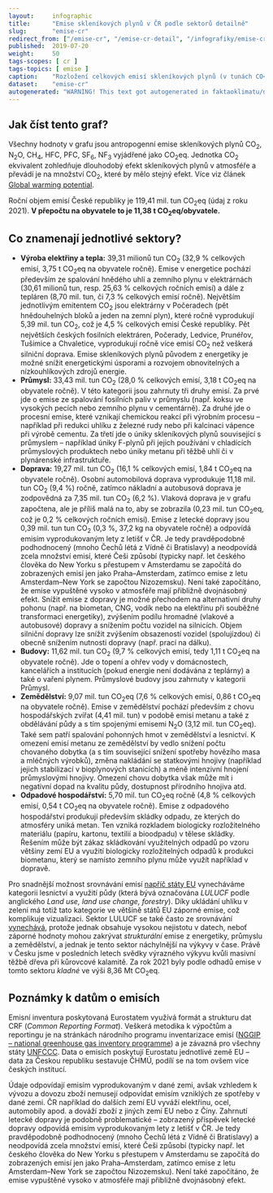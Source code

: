 ```yaml
---
layout:     infographic
title:      "Emise skleníkových plynů v ČR podle sektorů detailně"
slug:       "emise-cr"
redirect_from: ["/emise-cr", "/emise-cr-detail", "/infografiky/emise-cr-detail"]
published:  2019-07-20
weight:     50
tags-scopes: [ cr ]
tags-topics: [ emise ]
caption:    "Rozložení celkových emisí skleníkových plynů (v tunách CO<sub>2</sub> ekvivalentu) v ČR za rok 2021 v jednotlivých sektorech lidské činnosti. Roční objem emisí České republiky je 119,41 mil. tun (údaj z roku 2021). V přepočtu na obyvatele to je 11,38 t CO<sub>2</sub>eq/obyvatele."
dataset:    "emise-cr"
autogenerated: "WARNING! This text got autogenerated in faktaoklimatu/data-analysis on 2023-10-02. Do not change here, fix it in the source notebook."
---
```


## Jak číst tento graf?

Všechny hodnoty v grafu jsou <glossary id="antropogennisklenikoveplyny">antropogenní emise</glossary> skleníkových plynů CO<sub>2</sub>, N<sub>2</sub>O, CH<sub>4</sub>, HFC, PFC, SF<sub>6</sub>, NF<sub>3</sub> vyjádřené jako <glossary id="co2eq">CO<sub>2</sub>eq</glossary>. Jednotka CO<sub>2</sub> ekvivalent zohledňuje dlouhodobý efekt skleníkových plynů v atmosféře a převádí je na množství CO<sub>2</sub>, které by mělo stejný efekt. Více viz článek [Global warming potential](https://en.wikipedia.org/wiki/Global_warming_potential).

Roční objem emisí České republiky je 119,41 mil. tun CO<sub>2</sub>eq (údaj z roku 2021). __V přepočtu na obyvatele to je 11,38 t CO<sub>2</sub>eq/obyvatele.__

## Co znamenají jednotlivé sektory?

* __Výroba elektřiny a tepla:__ 39,31 milionů tun CO<sub>2</sub> (32,9 % celkových emisí, 3,75 t CO<sub>2</sub>eq na obyvatele ročně). Emise v energetice pochází především ze spalování hnědého uhlí a zemního plynu v elektrárnách (30,61 milionů tun, resp. 25,63 % celkových ročních emisí) a dále z tepláren (8,70 mil. tun, či 7,3 % celkových emisí ročně). Největším jednotlivým emitentem CO<sub>2</sub> jsou elektrárny v Počeradech (pět hnědouhelných bloků a jeden na zemní plyn), které ročně vyprodukují 5,39 mil. tun CO<sub>2</sub>, což je 4,5 % celkových emisí České republiky. Pět největších českých fosilních elektráren, Počerady, Ledvice, Prunéřov, Tušimice a Chvaletice, vyprodukují ročně více emisí CO<sub>2</sub> než veškerá silniční doprava. Emise skleníkových plynů původem z energetiky je možné snížit energetickými úsporami a rozvojem obnovitelných a nízkouhlíkových zdrojů energie.
* __Průmysl:__ 33,43 mil. tun CO<sub>2</sub> (28,0 % celkových emisí, 3,18 t CO<sub>2</sub>eq na obyvatele ročně). V této kategorii jsou zahrnuty tři druhy emisí. Za prvé jde o emise ze spalování fosilních paliv v průmyslu (např. koksu ve vysokých pecích nebo zemního plynu v cementárně). Za druhé jde o procesní emise, které vznikají chemickou reakcí při výrobním procesu – například při redukci uhlíku z železné rudy nebo při kalcinaci vápence při výrobě cementu. Za třetí jde o úniky skleníkových plynů související s průmyslem – například úniky F-plynů při jejich používání v chladících průmyslových produktech nebo úniky metanu při těžbě uhlí či v plynárenské infrastruktuře.
* __Doprava:__ 19,27 mil. tun CO<sub>2</sub> (16,1 % celkových emisí, 1,84 t CO<sub>2</sub>eq na obyvatele ročně). Osobní automobilová doprava vyprodukuje 11,18 mil. tun CO<sub>2</sub> (9,4 %) ročně, zatímco nákladní a autobusová doprava je zodpovědná za 7,35 mil. tun CO<sub>2</sub> (6,2 %). Vlaková doprava je v grafu započtena, ale je příliš malá na to, aby se zobrazila (0,23 mil. tun CO<sub>2</sub>eq, což je 0,2 % celkových ročních emisí). Emise z letecké dopravy jsou 0,39 mil. tun tun CO<sub>2</sub> (0,3 %, 37,2 kg na obyvatele ročně) a odpovídá emisím vyprodukovaným lety z letišť v ČR. Je tedy pravděpodobně podhodnocený (mnoho Čechů létá z Vídně či Bratislavy) a neodpovídá zcela množství emisí, které Češi způsobí (typicky např. let českého člověka do New Yorku s přestupem v Amsterdamu se započítá do zobrazených emisí jen jako Praha–Amsterdam, zatímco emise z letu Amsterdam–New York se započtou Nizozemsku). Není také započítáno, že emise vypuštěné vysoko v atmosféře mají přibližně dvojnásobný efekt. Snížit emise z dopravy je možné přechodem na alternativní druhy pohonu (např. na biometan, CNG, vodík nebo na elektřinu při souběžné transformaci energetiky), zvýšením podílu hromadné (vlakové a autobusové) dopravy a snížením počtu vozidel na silnicích. Objem silniční dopravy lze snížit zvýšením obsazeností vozidel (spolujízdou) či obecně snížením nutnosti dopravy (např. prací na dálku).
* __Budovy:__ 11,62 mil. tun CO<sub>2</sub> (9,7 % celkových emisí, tedy 1,11 t CO<sub>2</sub>eq na obyvatele ročně). Jde o topení a ohřev vody v domácnostech, kancelářích a institucích (pokud energie není dodávána z teplárny) a také o vaření plynem. Průmyslové budovy jsou zahrnuty v kategorii Průmysl.
* __Zemědělství:__ 9,07 mil. tun CO<sub>2</sub>eq (7,6 % celkových emisí, 0,86 t CO<sub>2</sub>eq na obyvatele ročně). Emise v zemědělství pochází především z chovu hospodářských zvířat (4,41 mil. tun) v podobě emisí metanu a také z obdělávání půdy a s tím spojenými emisemi N<sub>2</sub>O (3,12 mil. tun CO<sub>2</sub>eq). Také sem patří spalování pohonných hmot v zemědělství a lesnictví. K omezení emisí metanu ze zemědělství by vedlo snížení počtu chovaného dobytka (a s tím související snížení spotřeby hovězího masa a mléčných výrobků), změna nakládání se statkovými hnojivy (například jejich stabilizací v bioplynových stanicích) a méně intenzivní hnojení průmyslovými hnojivy. Omezení chovu dobytka však může mít i negativní dopad na kvalitu půdy, dostupnost přírodního hnojiva atd.
* __Odpadové hospodářství:__ 5,70 mil. tun CO<sub>2</sub>eq ročně (4,8 % celkových emisí, 0,54 t CO<sub>2</sub>eq na obyvatele ročně). Emise z odpadového hospodářství produkují především skládky odpadu, ze kterých do atmosféry uniká metan. Ten vzniká rozkladem biologicky rozložitelného materiálu (papíru, kartonu, textilií a bioodpadu) v tělese skládky. Řešením může být zákaz skládkování využitelných odpadů po vzoru většiny zemí EU a využití biologicky rozložitelných odpadů k produkci biometanu, který se namísto zemního plynu může využít například v dopravě.

Pro snadnější možnost srovnávání emisí [napříč státy EU](/infografiky/emise-vybrane-staty) vynecháváme kategorii lesnictví a využití půdy (která bývá označována _LULUCF_ podle anglického _Land use, land use change, forestry_). Díky ukládání uhlíku v zeleni má totiž tato kategorie ve většině států EU záporné emise, což komplikuje vizualizaci. Sektor LULUCF se také často ze srovnávání [vynechává](https://climateactiontracker.org/methodology/indc-ratings-and-lulucf/), protože jednak obsahuje vysokou nejistotu v datech, neboť záporné hodnoty mohou zakrývat _strukturální_ emise z energetiky, průmyslu a zemědělství, a jednak je tento sektor náchylnější na výkyvy v čase. Právě v Česku jsme v posledních letech svědky výrazného výkyvu kvůli masivní těžbě dřeva při kůrovcové kalamitě. Za rok 2021 byly podle odhadů emise v tomto sektoru _kladné_ ve výši 8,36 Mt CO<sub>2</sub>eq.

## Poznámky k datům o emisích
Emisní inventura poskytovaná Eurostatem využívá formát a strukturu dat CRF (_Common Reporting Format_). Veškerá metodika k výpočtům a reportingu je na stránkách národního programu inventarizace emisí ([NGGIP – national greenhouse gas inventory programme](https://www.ipcc-nggip.iges.or.jp/)) a je závazná pro všechny státy [UNFCCC](https://cs.wikipedia.org/wiki/R%C3%A1mcov%C3%A1_%C3%BAmluva_OSN_o_zm%C4%9Bn%C4%9B_klimatu). Data o emisích poskytují Eurostatu jednotlivé země EU – data za Českou republiku sestavuje ČHMÚ, podílí se na tom ovšem více českých institucí.

Údaje odpovídají emisím vyprodukovaným v dané zemi, avšak vzhledem k vývozu a dovozu zboží nemusejí odpovídat emisím vzniklých ze spotřeby v dané zemi. ČR například do dalších zemí EU vyváží elektřinu, ocel, automobily apod. a dováží zboží z jiných zemí EU nebo z Číny. Zahrnutí letecké dopravy je podobně problematické – zobrazený příspěvek letecké dopravy odpovídá emisím vyprodukovaným lety z letišť v ČR. Je tedy pravděpodobně podhodnocený (mnoho Čechů létá z Vídně či Bratislavy) a neodpovídá zcela množství emisí, které Češi způsobí (typicky např. let českého člověka do New Yorku s přestupem v Amsterdamu se započítá do zobrazených emisí jen jako Praha–Amsterdam, zatímco emise z letu Amsterdam–New York se započtou Nizozemsku). Není také započítáno, že emise vypuštěné vysoko v atmosféře mají přibližně dvojnásobný efekt.
